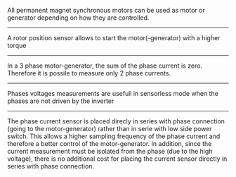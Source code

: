 

All permanent magnet synchronous motors can be used as motor or generator depending on how they are controlled.
***

A rotor position sensor allows to start the motor(-generator) with a higher torque
***

In a 3 phase motor-generator, the sum of the phase current is zero.
Therefore it is possile to measure only 2 phase currents.
***

Phases voltages measurements are usefull in sensorless mode when the phases are not driven by the inverter
***

The phase current sensor is placed direcly in series with phase connection (going to the motor-generator) rather than in serie with low side power switch.
This allows a higher sampling frequency of the phase current and therefore a better control of the motor-generator.
In addition, since the current measurement must be isolated from the phase (due to the high voltage),
there is no additional cost for placing the current sensor directly in series with phase connection.



